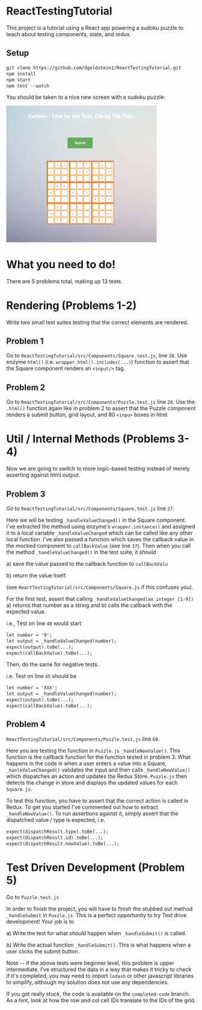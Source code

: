 # ReactTestingTutorial
This project is a tutorial using a React app powering a sudoku puzzle to teach about testing components, state, and redux.

## Setup

```
git clone https://github.com/dgoldstein1/ReactTestingTutorial.git
npm install
npm start
npm test --watch
```

You should be taken to a nice new screen with a sudoku puzzle:


![with a sudoku puzzle](https://github.com/dgoldstein1/ReactTestingTutorial/blob/master/src/Images/Screen%20Shot%202017-10-12%20at%202.00.46%20AM.png)

# What you need to do!

There are 5 problems total, making up 13 tests.

# Rendering (Problems 1-2)

Write two small test suites testing that the correct elements are rendered.
## Problem 1

Go to `ReactTestingTutorial/src/Components/Square.test.js`, line `20`. Use enzyme `html()` (i.e. `wrapper.html().includes(...)`) function to assert that the Square component renders an `<input/>` tag.

## Problem 2

Go to `ReactTestingTutorial/src/Components/Puzzle.test.js` line `28`. Use the `.html()` function again like in problem 2 to assert that the Puzzle component renders a submit button, grid layout, and 80 `<inpu>` boxes in html.


# Util / Internal Methods (Problems 3-4)

Now we are going to switch to more logic-based testing instead of merely asserting against html output. 


## Problem 3

Go to `ReactTestingTutorial/src/Components/Square.test.js` line `27`.

Here we will be testing `_handleValueChanged()` in the Square component. I've extracted the method using enzyme's `wrapper.instance()` and assigned it to a local variable `_handleValueChanged` which can be called like any other local function. I've also passed a function which saves the callback value in the mocked component to `callBackValue` (see line `37`). Then when you call the method `_handleValueChanged()` in the test suite, it should

a) save the value passed to the callback function to `callBackValu`

b) return the value itself. 

(see `ReactTestingTutorial/src/Components/Square.js` if this confuses you).

For the first test, assert that calling `_handleValueChanged(an integer [1-9])` a) returns that number as a string and b) calls the callback with the expected value.

i.e., Test on line `40` would start

```
let number = '9';
let output = _handleValueChanged(number);
expect(output).toBe(...);
expect(callBackValue).toBe(...);
```

Then, do the same for negative tests.

i.e. Test on line `45` should be 

```
let number = 'XXX';
let output = _handleValueChanged(number);
expect(output).toBe(...);
expect(callBackValue).toBe(...);
```

## Problem 4

`ReactTestingTutorial/src/Components/Puzzle.test.js` line `60`.

Here you are testing the function in `Puzzle.js` `_handleNewValue()`. This function is the callback function for the function tested in problem 3. What happens in the code is when a user enters a value into a Square, `_hanleValueChanged()` validates the input and then calls `_handleNewValue()` which dispatches an action and updates the Redux Store. `Puzzle.js` then detects the change in store and displays the updated values for each `Square.js`.

To test this function, you have to assert that the correct action is called in Redux. To get you started I've commented out how to extract `_handleNewValue()`. To run assertions against it, simply assert that the dispatched value / type is expected, i.e.

```
expect(dispatchResult.type).toBe(...);
expect(dispatchResult.id).toBe(...);
expect(dispatchResult.newValue).toBe(...); 
```

# Test Driven Development (Problem 5)

Go to `Puzzle.test.js`

In order to finish the project, you will have to finish the stubbed out method `_handleSubmit` in `Puzzle.js`. This is a perfect opportunity to try Test drive development! Your job is to 

a) Write the test for what *should* happen when `_handleSubmit()` is called.

b) Write the actual function `_handleSubmit()`. This is what happens when a user clicks the submit button.

Note -- if the above tests were beginner level, this problem is upper intermediate. I've structured the data in a way that makes it tricky to check if it's completed, you may need to import `lodash` or other javascript libraries to simplify, although my solution does not use any dependencies.

If you get really stuck, the code is available on the `completed-code` branch. As a hint, look at how the row and col cell IDs translate to the IDs of the grid.